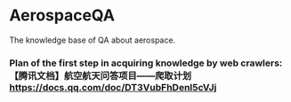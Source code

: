 # AerospaceQA
The knowledge base of QA about aerospace.

### Plan of the first step in acquiring knowledge by web crawlers: 【腾讯文档】航空航天问答项目——爬取计划 https://docs.qq.com/doc/DT3VubFhDenl5cVJj

